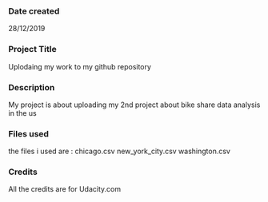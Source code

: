 ### Date created
28/12/2019

### Project Title
Uplodaing my work to my github repository

### Description
My project is about uploading my 2nd project about bike share data analysis in the us

### Files used
the files i used are :
chicago.csv
new_york_city.csv
washington.csv

### Credits
All the credits are for Udacity.com
